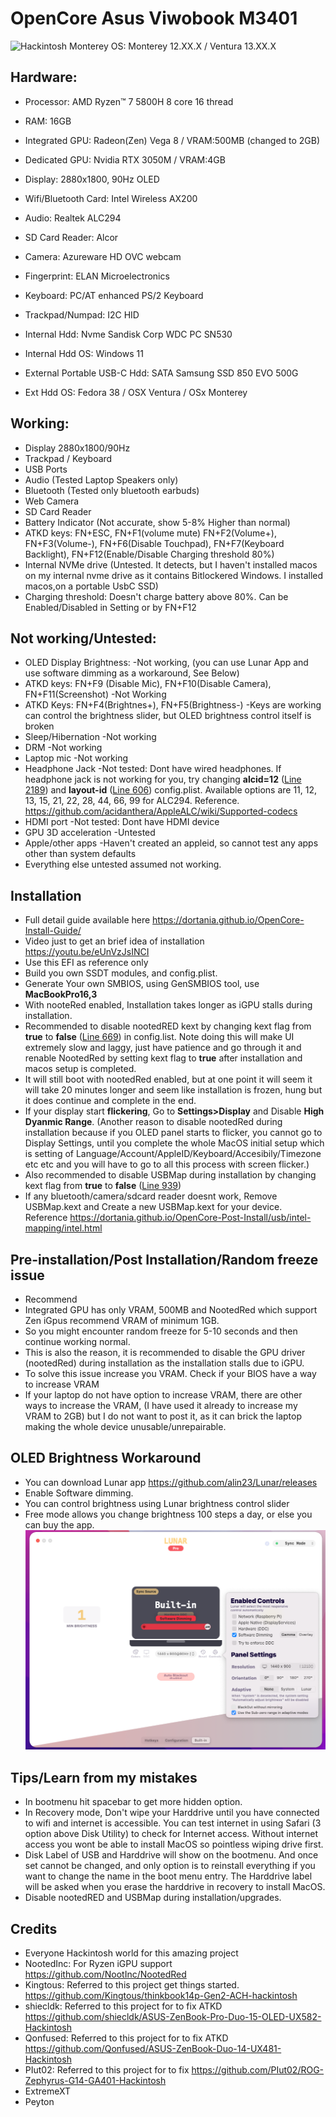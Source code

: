 OpenCore Asus Viwobook M3401
=================================================
![Hackintosh Monterey](https://github.com/maniacx/Asus-Viwobook-M3401QC-OLED-Ryzen-7-5800H-RTX3050-Hackintosh/blob/main/.github/Ventura.png)
OS: Monterey 12.XX.X / Ventura 13.XX.X

## Hardware:
* Processor: AMD Ryzen™ 7 5800H 8 core 16 thread
* RAM: 16GB
* Integrated GPU: Radeon(Zen) Vega 8 / VRAM:500MB (changed to 2GB)
* Dedicated GPU: Nvidia RTX 3050M / VRAM:4GB
* Display: 2880x1800, 90Hz OLED
* Wifi/Bluetooth Card: Intel Wireless AX200
* Audio: Realtek ALC294
* SD Card Reader: Alcor
* Camera: Azureware HD OVC webcam
* Fingerprint: ELAN Microelectronics
* Keyboard: PC/AT enhanced PS/2 Keyboard
* Trackpad/Numpad: I2C HID

* Internal Hdd: Nvme Sandisk Corp WDC PC SN530 
* Internal Hdd OS: Windows 11
* External Portable USB-C Hdd: SATA Samsung SSD 850 EVO 500G
* Ext Hdd OS: Fedora 38 / OSX Ventura / OSx Monterey 

## Working:
* Display 2880x1800/90Hz
* Trackpad / Keyboard
* USB Ports
* Audio (Tested Laptop Speakers only)
* Bluetooth (Tested only bluetooth earbuds)
* Web Camera
* SD Card Reader
* Battery Indicator (Not accurate, show 5-8% Higher than normal)
* ATKD keys: FN+ESC, FN+F1(volume mute) FN+F2(Volume+), FN+F3(Volume-), FN+F6(Disable Touchpad), FN+F7(Keyboard Backlight), FN+F12(Enable/Disable Charging threshold 80%)
* Internal NVMe drive (Untested. It detects, but I haven't installed macos on my internal nvme drive as it contains Bitlockered Windows. I installed macos,on a portable UsbC SSD)
* Charging threshold: Doesn't charge battery above 80%. Can be Enabled/Disabled in Setting or by FN+F12

## Not working/Untested:
* OLED Display Brightness: -Not working, (you can use Lunar App and use software dimming as a workaround, See Below)
* ATKD keys: FN+F9 (Disable Mic), FN+F10(Disable Camera), FN+F11(Screenshot) -Not Working
* ATKD Keys: FN+F4(Brightnes+), FN+F5(Brightness-) -Keys are working can control the brightness slider, but OLED brightness control itself is broken
* Sleep/Hibernation -Not working
* DRM -Not working
* Laptop mic -Not working
* Headphone Jack -Not tested: Dont have wired headphones.  If headphone jack is not working for you, try changing **alcid=12** ([Line 2189](https://github.com/maniacx/Asus-Viwobook-M3401QC-OLED-Ryzen-7-5800H-RTX3050-Hackintosh/blob/61c6ff926079f8ced435e04026486f40a4f9d42a/EFI/OC/config.plist#L2189)) and **layout-id** ([Line 606](https://github.com/maniacx/Asus-Viwobook-M3401QC-OLED-Ryzen-7-5800H-RTX3050-Hackintosh/blob/61c6ff926079f8ced435e04026486f40a4f9d42a/EFI/OC/config.plist#L606))  config.plist. Available options are 11, 12, 13, 15, 21, 22, 28, 44, 66, 99 for ALC294. Reference. https://github.com/acidanthera/AppleALC/wiki/Supported-codecs
* HDMI port -Not tested: Dont have HDMI device
* GPU 3D acceleration -Untested
* Apple/other apps -Haven't created an appleid, so cannot test any apps other than system defaults
* Everything else untested assumed not working.

## Installation
* Full detail guide available here https://dortania.github.io/OpenCore-Install-Guide/
* Video just to get an brief idea of installation https://youtu.be/eUnVzJsINCI
* Use this EFI as reference only
* Build you own SSDT modules, and config.plist.
* Generate Your own SMBIOS, using GenSMBIOS tool, use **MacBookPro16,3**
* With nooteRed enabled, Installation takes longer as iGPU stalls during installation.
* Recommended to disable nootedRED kext by changing kext flag from **true** to **false** ([Line 669](https://github.com/maniacx/Asus-Viwobook-M3401QC-OLED-Ryzen-7-5800H-RTX3050-Hackintosh/blob/61c6ff926079f8ced435e04026486f40a4f9d42a/EFI/OC/config.plist#L669))  in config.list. Note doing this will make UI extremely slow and laggy, just have patience and go through it and renable NootedRed by setting kext flag to **true** after installation and macos setup is completed.
* It will still boot with nootedRed enabled, but at one point it will seem it will take 20 minutes longer and seem like installation is frozen, hung but it does continue and complete in the end.
* If your display start **flickering**, Go to **Settings>Display** and Disable **High Dyanmic Range**. (Another reason to disable nootedRed during installation because if you OLED panel starts to flicker, you cannot go to Display Settings, until you complete the whole MacOS initial setup which is setting of Language/Account/AppleID/Keyboard/Accesibily/Timezone etc etc and you will have to go to all this process with screen flicker.)
* Also recommended to disable USBMap during installation by changing kext flag from **true** to **false** ([Line 939](https://github.com/maniacx/Asus-Viwobook-M3401QC-OLED-Ryzen-7-5800H-RTX3050-Hackintosh/blob/61c6ff926079f8ced435e04026486f40a4f9d42a/EFI/OC/config.plist#L939)) 
* If any bluetooth/camera/sdcard reader doesnt work, Remove USBMap.kext and Create a new USBMap.kext for your device. Reference https://dortania.github.io/OpenCore-Post-Install/usb/intel-mapping/intel.html

## Pre-installation/Post Installation/Random freeze issue
* Recommend
* Integrated GPU has only VRAM, 500MB and NootedRed which support Zen iGpus recommend VRAM of minimum 1GB.
* So you might encounter random freeze for 5-10 seconds and then continue working normal.
* This is also the reason, it is recommended to disable the GPU driver (nootedRed) during installation as the installation stalls due to iGPU.
* To solve this issue increase you VRAM. Check if your BIOS have a way to increase VRAM
* If your laptop do not have option to increase VRAM, there are other ways to increase the VRAM, (I have used it already to increase my VRAM to 2GB) but I do not want to post it, as it can brick the laptop making the whole device unusable/unrepairable.

## OLED Brightness Workaround
* You can download Lunar app https://github.com/alin23/Lunar/releases
* Enable Software dimming.
* You can control brightness using Lunar brightness control slider
* Free mode allows you change brightness 100 steps a day, or else you can buy the app.
![Lunar](https://github.com/maniacx/Asus-Viwobook-M3401QC-OLED-Ryzen-7-5800H-RTX3050-Hackintosh/blob/main/.github/Lunar.png)

## Tips/Learn from my mistakes
* In bootmenu hit spacebar to get more hidden option.
* In Recovery mode, Don't wipe your Harddrive until you have connected to wifi and internet is accessible. You can test internet in using Safari (3 option above Disk Utility) to check for Internet access. Without internet access you wont be able to install MacOS so pointless wiping drive first.
* Disk Label of USB and Harddrive will show on the bootmenu. And once set cannot be changed, and only option is to reinstall everything if you want to change the name in the boot menu entry. The Harddrive label will be asked when you erase the harddrive in recovery to install MacOS.
* Disable nootedRED and USBMap during installation/upgrades.


## Credits
* Everyone Hackintosh world for this amazing project
* NootedInc: For Ryzen iGPU support https://github.com/NootInc/NootedRed
* Kingtous: Referred to this project get things started. https://github.com/Kingtous/thinkbook14p-Gen2-ACH-hackintosh
* shiecldk: Referred to this project for to fix ATKD https://github.com/shiecldk/ASUS-ZenBook-Pro-Duo-15-OLED-UX582-Hackintosh
* Qonfused: Referred to this project for to fix ATKD https://github.com/Qonfused/ASUS-ZenBook-Duo-14-UX481-Hackintosh
* PIut02: Referred to this project for to fix https://github.com/PIut02/ROG-Zephyrus-G14-GA401-Hackintosh
* ExtremeXT
* Peyton
